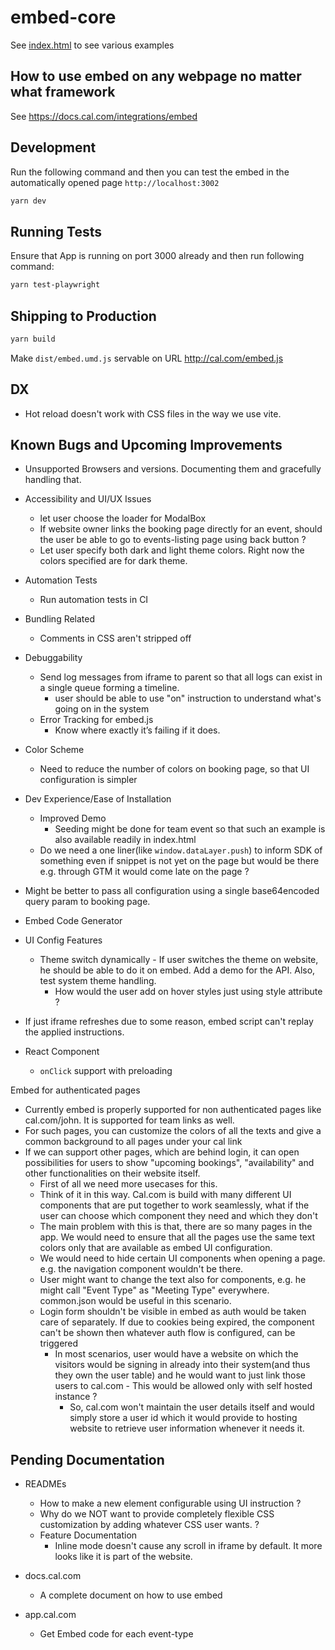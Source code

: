 # embed-core

See [index.html](index.html) to see various examples

## How to use embed on any webpage no matter what framework
See <https://docs.cal.com/integrations/embed>

## Development

Run the following command and then you can test the embed in the automatically opened page `http://localhost:3002`

```bash
yarn dev
```

## Running Tests

Ensure that App is running on port 3000 already and then run following command:

```bash
yarn test-playwright
```

## Shipping to Production

```bash
yarn build
```

Make `dist/embed.umd.js` servable on URL <http://cal.com/embed.js>

## DX

- Hot reload doesn't work with CSS files in the way we use vite.

## Known Bugs and Upcoming Improvements

- Unsupported Browsers and versions. Documenting them and gracefully handling that.

- Accessibility and UI/UX Issues
  - let user choose the loader for ModalBox
  - If website owner links the booking page directly for an event, should the user be able to go to events-listing page using back button ?
  - Let user specify both dark and light theme colors. Right now the colors specified are for dark theme.

- Automation Tests
  - Run automation tests in CI

- Bundling Related
  - Comments in CSS aren't stripped off

- Debuggability
  - Send log messages from iframe to parent so that all logs can exist in a single queue forming a timeline.
    - user should be able to use "on" instruction to understand what's going on in the system
  - Error Tracking for embed.js
    - Know where exactly it’s failing if it does.

- Color Scheme
  - Need to reduce the number of colors on booking page, so that UI configuration is simpler

- Dev Experience/Ease of Installation
  - Improved Demo
    - Seeding might be done for team event so that such an example is also available readily in index.html
  - Do we need a one liner(like `window.dataLayer.push`) to inform SDK of something even if snippet is not yet on the page but would be there e.g. through GTM it would come late on the page ?

- Might be better to pass all configuration using a single base64encoded query param to booking page.

- Embed Code Generator

- UI Config Features
  - Theme switch dynamically - If user switches the theme on website, he should be able to do it on embed. Add a demo for the API. Also, test system theme handling.
    - How would the user add on hover styles just using style attribute ?

- If just iframe refreshes due to some reason, embed script can't replay the applied instructions.

- React Component
  - `onClick` support with preloading

Embed for authenticated pages

- Currently embed is properly supported for non authenticated pages like cal.com/john. It is supported for team links as well.
- For such pages, you can customize the colors of all the texts and give a common background to all pages under your cal link
- If we can support other pages, which are behind login, it can open possibilities for users to show "upcoming bookings", "availability" and other functionalities on their website itself. 
  - First of all we need more usecases for this.
  - Think of it in this way. Cal.com is build with many different UI components that are put together to work seamlessly, what if the user can choose which component they need and which they don't
  - The main problem with this is that, there are so many pages in the app. We would need to ensure that all the pages use the same text colors only that are available as embed UI configuration.
  - We would need to hide certain UI components when opening a page. e.g. the navigation component wouldn't be there.
  - User might want to change the text also for components, e.g. he might call "Event Type" as "Meeting Type" everywhere. common.json would be useful in this scenario.
  - Login form shouldn't be visible in embed as auth would be taken care of separately. If due to cookies being expired, the component can't be shown then whatever auth flow is configured, can be triggered
    - In most scenarios, user would have a website on which the visitors would be signing in already into their system(and thus they own the user table) and he would want to just link those users to cal.com - This would be allowed only with self hosted instance ?
      - So, cal.com won't maintain the user details itself and would simply store a user id which it would provide to hosting website to retrieve user information whenever it needs it.


## Pending Documentation

- READMEs
  - How to make a new element configurable using UI instruction ?
  - Why do we NOT want to provide completely flexible CSS customization by adding whatever CSS user wants. ?
  - Feature Documentation
    - Inline mode doesn't cause any scroll in iframe by default. It more looks like it is part of the website.
- docs.cal.com
  - A complete document on how to use embed

- app.cal.com
  - Get Embed code for each event-type
